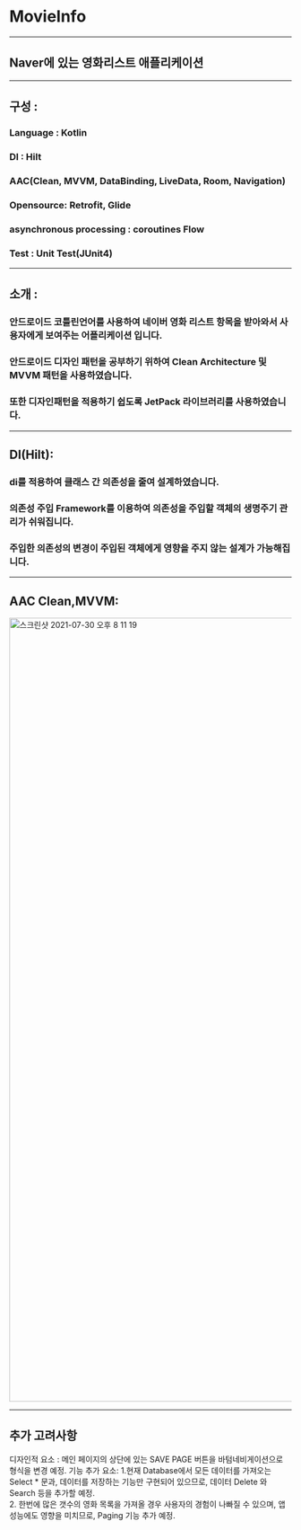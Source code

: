 # MovieInfo
***

## Naver에 있는 영화리스트 애플리케이션
***

## 구성 :
### Language : Kotlin
### DI : Hilt
### AAC(Clean, MVVM, DataBinding, LiveData, Room, Navigation)
### Opensource: Retrofit, Glide
### asynchronous processing : coroutines Flow
### Test : Unit Test(JUnit4)

***
## 소개 :
### 안드로이드 코틀린언어를 사용하여 네이버 영화 리스트 항목을 받아와서 사용자에게 보여주는 어플리케이션 입니다.
### 안드로이드 디자인 패턴을 공부하기 위하여 Clean Architecture 및 MVVM 패턴을 사용하였습니다.
### 또한 디자인패턴을 적용하기 쉽도록 JetPack 라이브러리를 사용하였습니다.

***
## DI(Hilt):
### di를 적용하여 클래스 간 의존성을 줄여 설계하였습니다.
### 의존성 주입 Framework를 이용하여 의존성을 주입할 객체의 생명주기 관리가 쉬워집니다.
### 주입한 의존성의 변경이 주입된 객체에게 영향을 주지 않는 설계가 가능해집니다.

***
## AAC Clean,MVVM:
<img width="1396" alt="스크린샷 2021-07-30 오후 8 11 19" src="https://user-images.githubusercontent.com/87660196/127644934-a9355801-1ec9-44b8-9d43-2521d41997d1.png">


***
## 추가 고려사항
디자인적 요소 : 메인 페이지의 상단에 있는 SAVE PAGE 버튼을 바텀네비게이션으로 형식을 변경 예정.
기능 추가 요소: 1.현재 Database에서 모든 데이터를 가져오는 Select * 문과, 데이터를 저장하는 기능만 구현되어 있으므로, 데이터 Delete 와 Search 등을 추가할 예정. <br>
             2. 한번에 많은 갯수의 영화 목록을 가져올 경우 사용자의 경험이 나빠질 수 있으며, 앱 성능에도 영향을 미치므로, Paging 기능 추가 예정.

